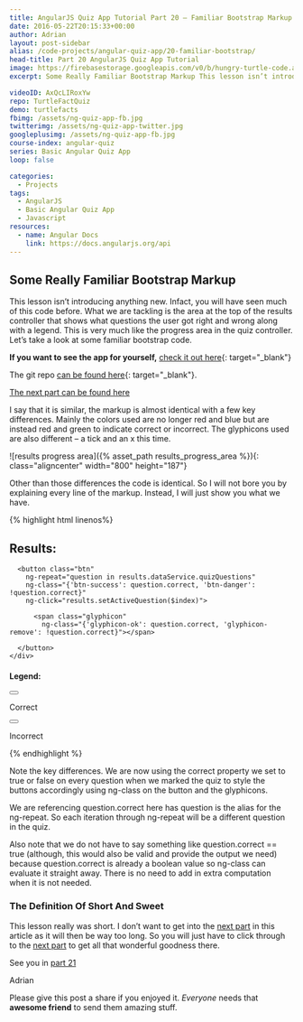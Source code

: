 ```yaml
---
title: AngularJS Quiz App Tutorial Part 20 – Familiar Bootstrap Markup
date: 2016-05-22T20:15:33+00:00
author: Adrian
layout: post-sidebar
alias: /code-projects/angular-quiz-app/20-familiar-bootstrap/
head-title: Part 20 AngularJS Quiz App Tutorial
image: https://firebasestorage.googleapis.com/v0/b/hungry-turtle-code.appspot.com/o/article_images%2FAngular-quiz-part-20_jtmhg5.jpg?alt=media&token=07629e87-bb51-4d29-bcec-9b0b88ae939b
excerpt: Some Really Familiar Bootstrap Markup This lesson isn’t introducing anything new. Infact, you will have seen much of this code before. What we are tackling is the area at the top of the results controller that shows what questions the user …

videoID: AxQcLIRoxYw
repo: TurtleFactQuiz
demo: turtlefacts
fbimg: /assets/ng-quiz-app-fb.jpg
twitterimg: /assets/ng-quiz-app-twitter.jpg
googleplusimg: /assets/ng-quiz-app-fb.jpg
course-index: angular-quiz
series: Basic Angular Quiz App
loop: false

categories:
  - Projects
tags:
  - AngularJS
  - Basic Angular Quiz App
  - Javascript
resources:
  - name: Angular Docs
    link: https://docs.angularjs.org/api
---
```

## Some Really Familiar Bootstrap Markup

This lesson isn’t introducing anything new. Infact, you will have seen much of this code before. What we are tackling is the area at the top of the results controller that shows what questions the user got right and wrong along with a legend. This is very much like the progress area in the quiz controller. Let’s take a look at some familiar bootstrap code.

**If you want to see the app for yourself,** [check it out here]({{site.baseurl}}/demos/turtlefacts){: target="_blank"}<!--_-->

The git repo [can be found here](https://github.com/adiman9/HungryTurtleFactQuiz){: target="_blank"}<!--_-->.

[The next part can be found here]({{site.baseurl}}/projects/21-function-with-ng-class/)

I say that it is similar, the markup is almost identical with a few key differences. Mainly the colors used are no longer red and blue but are instead red and green to indicate correct or incorrect. The glyphicons used are also different &#8211; a tick and an x this time.

![results progress area]({% asset_path results_progress_area %}){: class="aligncenter" width="800" height="187"}

Other than those differences the code is identical. So I will not bore you by explaining every line of the markup. Instead, I will just show you what we have.

{% highlight html linenos%}
<div class="row">
  <div class="col-xs-8">
    <h2>Results:</h2>
    <div class="btn-toolbar">

      <button class="btn"
        ng-repeat="question in results.dataService.quizQuestions"
        ng-class="{'btn-success': question.correct, 'btn-danger': !question.correct}"
        ng-click="results.setActiveQuestion($index)">

          <span class="glyphicon"
            ng-class="{'glyphicon-ok': question.correct, 'glyphicon-remove': !question.correct}"></span>
                 
      </button>
    </div>
  </div>
  <div class="col-xs-4">
    <div class="row">
      <h4>Legend:</h4>
      <div class="col-sm-4">
        <button class="btn btn-success">
          <span class="glyphicon glyphicon-ok"></span>
        </button>
        <p>Correct</p>
      </div>
      <div class="col-sm-4">
        <button class="btn btn-danger">
          <span class="glyphicon glyphicon-remove"></span>
        </button>
        <p>Incorrect</p>
      </div>
    </div>
  </div>
</div>
{% endhighlight %}

Note the key differences. We are now using the correct property we set to true or false on every question when we marked the quiz to style the buttons accordingly using ng-class on the button and the glyphicons.

We are referencing question.correct here has question is the alias for the ng-repeat. So each iteration through ng-repeat will be a different question in the quiz.

Also note that we do not have to say something like question.correct == true (although, this would also be valid and provide the output we need) because question.correct is already a boolean value so ng-class can evaluate it straight away. There is no need to add in extra computation when it is not needed.

### The Definition Of Short And Sweet

This lesson really was short. I don’t want to get into the [next part]({{site.baseurl}}/projects/21-function-with-ng-class/) in this article as it will then be way too long. So you will just have to click through to the <a href="{{site.baseurl}}/projects/21-function-with-ng-class/">next part</a> to get all that wonderful goodness there.

See you in [part 21]({{site.baseurl}}/projects/21-function-with-ng-class/)

Adrian

Please give this post a share if you enjoyed it. _Everyone_ needs that **awesome friend** to send them amazing stuff.
